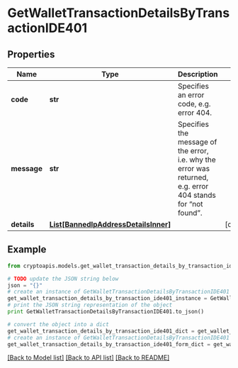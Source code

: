 # GetWalletTransactionDetailsByTransactionIDE401


## Properties
Name | Type | Description | Notes
------------ | ------------- | ------------- | -------------
**code** | **str** | Specifies an error code, e.g. error 404. | 
**message** | **str** | Specifies the message of the error, i.e. why the error was returned, e.g. error 404 stands for “not found”. | 
**details** | [**List[BannedIpAddressDetailsInner]**](BannedIpAddressDetailsInner.md) |  | [optional] 

## Example

```python
from cryptoapis.models.get_wallet_transaction_details_by_transaction_ide401 import GetWalletTransactionDetailsByTransactionIDE401

# TODO update the JSON string below
json = "{}"
# create an instance of GetWalletTransactionDetailsByTransactionIDE401 from a JSON string
get_wallet_transaction_details_by_transaction_ide401_instance = GetWalletTransactionDetailsByTransactionIDE401.from_json(json)
# print the JSON string representation of the object
print GetWalletTransactionDetailsByTransactionIDE401.to_json()

# convert the object into a dict
get_wallet_transaction_details_by_transaction_ide401_dict = get_wallet_transaction_details_by_transaction_ide401_instance.to_dict()
# create an instance of GetWalletTransactionDetailsByTransactionIDE401 from a dict
get_wallet_transaction_details_by_transaction_ide401_form_dict = get_wallet_transaction_details_by_transaction_ide401.from_dict(get_wallet_transaction_details_by_transaction_ide401_dict)
```
[[Back to Model list]](../README.md#documentation-for-models) [[Back to API list]](../README.md#documentation-for-api-endpoints) [[Back to README]](../README.md)


